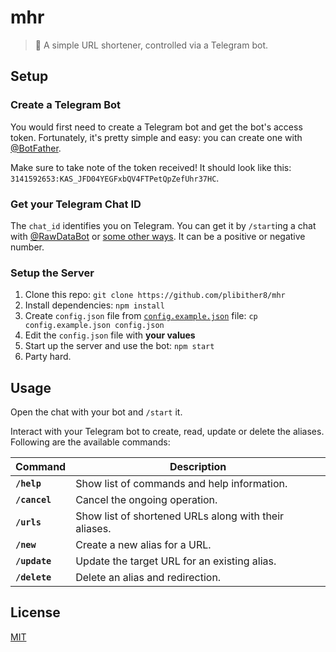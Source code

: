 # mhr

> 🔗 A simple URL shortener, controlled via a Telegram bot.

## Setup

### Create a Telegram Bot

You would first need to create a Telegram bot and get the bot's access token. Fortunately, it's pretty simple and easy: you can create one with [@BotFather](https://t.me/BotFather).

Make sure to take note of the token received! It should look like this: `3141592653:KAS_JFD04YEGFxbQV4FTPetQpZefUhr37HC`.

### Get your Telegram Chat ID

The `chat_id` identifies you on Telegram. You can get it by `/start`ing a chat with [@RawDataBot](https://t.me/RawDataBot) or [some other ways](https://stackoverflow.com/questions/32423837/telegram-bot-how-to-get-a-group-chat-id). It can be a positive or negative number.

### Setup the Server

1. Clone this repo: `git clone https://github.com/plibither8/mhr`
2. Install dependencies: `npm install`
3. Create `config.json` file from [`config.example.json`](config.example.json) file: `cp config.example.json config.json`
4. Edit the `config.json` file with **your values**
5. Start up the server and use the bot: `npm start`
6. Party hard.

## Usage

Open the chat with your bot and `/start` it.

Interact with your Telegram bot to create, read, update or delete the aliases. Following are the available commands:

| Command       | Description                                           |
|---------------|-------------------------------------------------------|
| **`/help`**   | Show list of commands and help information.           |
| **`/cancel`** | Cancel the ongoing operation.                         |
| **`/urls`**   | Show list of shortened URLs along with their aliases. |
| **`/new`**    | Create a new alias for a URL.                         |
| **`/update`** | Update the target URL for an existing alias.          |
| **`/delete`** | Delete an alias and redirection.                      |

## License

[MIT](LICENSE)
